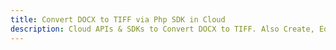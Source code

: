---title: Convert DOCX to TIFF via Php SDK in Clouddescription: Cloud APIs & SDKs to Convert DOCX to TIFF. Also Create, Edit & Render Microsoft Word & OpenOffice documents in the Cloud.---